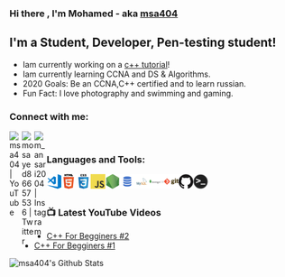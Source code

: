 ### Hi there , I'm Mohamed  - aka [msa404][ytchannel]

## I'm a Student, Developer, Pen-testing student!
- Iam currently working on a [c++ tutorial][ytchannel]!
- Iam currently learning CCNA and DS & Algorithms.
- 2020 Goals: Be an CCNA,C++ certified and to learn russian.
- Fun Fact: I love photography and swimming and gaming.

### Connect with me:

[<img align="left" alt="msa404 | YouTube" width="22px" src="https://cdn.jsdelivr.net/npm/simple-icons@v3/icons/youtube.svg" />][ytchannel]
[<img align="left" alt="mosayed86657536 | Twitter" width="22px" src="https://cdn.jsdelivr.net/npm/simple-icons@v3/icons/twitter.svg" />][twitter]
[<img align="left" alt="m_ansari2004 | Instagram" width="22px" src="https://cdn.jsdelivr.net/npm/simple-icons@v3/icons/instagram.svg" />][instagram]

</br>

### Languages and Tools:

<img align="left" alt="Visual Studio Code" width="26px" src="https://raw.githubusercontent.com/github/explore/80688e429a7d4ef2fca1e82350fe8e3517d3494d/topics/visual-studio-code/visual-studio-code.png" />
<img align="left" alt="HTML5" width="26px" src="https://raw.githubusercontent.com/github/explore/80688e429a7d4ef2fca1e82350fe8e3517d3494d/topics/html/html.png" />
<img align="left" alt="CSS3" width="26px" src="https://raw.githubusercontent.com/github/explore/80688e429a7d4ef2fca1e82350fe8e3517d3494d/topics/css/css.png" />
<img align="left" alt="JavaScript" width="26px" src="https://raw.githubusercontent.com/github/explore/80688e429a7d4ef2fca1e82350fe8e3517d3494d/topics/javascript/javascript.png" />
<img align="left" alt="Node.js" width="26px" src="https://raw.githubusercontent.com/github/explore/80688e429a7d4ef2fca1e82350fe8e3517d3494d/topics/nodejs/nodejs.png" />
<img align="left" alt="SQL" width="26px" src="https://raw.githubusercontent.com/github/explore/80688e429a7d4ef2fca1e82350fe8e3517d3494d/topics/sql/sql.png" />
<img align="left" alt="MySQL" width="26px" src="https://raw.githubusercontent.com/github/explore/80688e429a7d4ef2fca1e82350fe8e3517d3494d/topics/mysql/mysql.png" />
<img align="left" alt="MongoDB" width="26px" src="https://raw.githubusercontent.com/github/explore/80688e429a7d4ef2fca1e82350fe8e3517d3494d/topics/mongodb/mongodb.png" />
<img align="left" alt="Git" width="26px" src="https://raw.githubusercontent.com/github/explore/80688e429a7d4ef2fca1e82350fe8e3517d3494d/topics/git/git.png" />
<img align="left" alt="GitHub" width="26px" src="https://raw.githubusercontent.com/github/explore/78df643247d429f6cc873026c0622819ad797942/topics/github/github.png" />
<img align="left" alt="HTML5" width="26px" src="https://raw.githubusercontent.com/github/explore/80688e429a7d4ef2fca1e82350fe8e3517d3494d/topics/terminal/terminal.png" />

<br />
<br />


### 📺 Latest YouTube Videos
<!-- YOUTUBE:START -->
- [C++ For Begginers #2](https://www.youtube.com/watch?v=DxDQbnVz1sA)
- [C++ For Begginers #1](https://www.youtube.com/watch?v=dU3vHWz2Iag)
<!-- YOUTUBE:END -->

<img align="left" alt="msa404's Github Stats" src="https://github-readme-stats.vercel.app/api?username=msa404&show_icons=true&hide_border=true" />

[twitter]: https://twitter.com/mosayed86657536
[ytchannel]: https://www.youtube.com/channel/UCafLEVsfkiQ_dV5cHfK9G0Q
[instagram]: https://www.instagram.com/m_ansari404/
